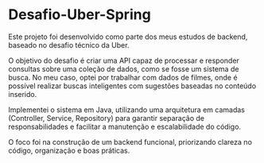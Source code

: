 # Desafio-Uber-Spring


Este projeto foi desenvolvido como parte dos meus estudos de backend, baseado no desafio técnico da Uber.

O objetivo do desafio é criar uma API capaz de processar e responder consultas sobre uma coleção de dados, como se fosse um sistema de busca. No meu caso, optei por trabalhar com dados de filmes, onde é possível realizar buscas inteligentes com sugestões baseadas no conteúdo inserido.

Implementei o sistema em Java, utilizando uma arquitetura em camadas (Controller, Service, Repository) para garantir separação de responsabilidades e facilitar a manutenção e escalabilidade do código.

O foco foi na construção de um backend funcional, priorizando clareza no código, organização e boas práticas.
